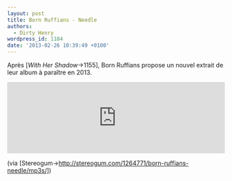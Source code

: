 ```yaml
---
layout: post
title: Born Ruffians - Needle
authors:
  - Dirty Henry
wordpress_id: 1184
date: '2013-02-26 10:39:49 +0100'
---
```

Après [*With Her Shadow*->1155], Born Ruffians propose un nouvel extrait de leur album à paraître en 2013.

<iframe width="100%" height="166" scrolling="no" frameborder="no" src="https://w.soundcloud.com/player/?url=http%3A%2F%2Fapi.soundcloud.com%2Ftracks%2F79258774"></iframe>

(via [Stereogum->http://stereogum.com/1264771/born-ruffians-needle/mp3s/])

